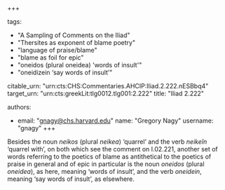 +++

tags:
- "A Sampling of Comments on the Iliad"
- "Thersites as exponent of blame poetry"
- "language of praise/blame"
- "blame as foil for epic"
- "oneidos (plural oneidea) &#39;words of insult&#39;"
- "oneidizein ‘say words of insult’"

citable_urn: "urn:cts:CHS:Commentaries.AHCIP:Iliad.2.222.nESBbq4"
target_urn: "urn:cts:greekLit:tlg0012.tlg001:2.222"
title: "Iliad 2.222"

authors:
- email: "gnagy@chs.harvard.edu"
  name: "Gregory Nagy"
  username: "gnagy"
+++

<p>Besides the noun <em>neikos</em> (plural <em>neikea</em>) ‘quarrel’ and the verb <em>neikeîn</em> ‘quarrel with’, on both which see the comment on I.02.221, another set of words referring to the poetics of blame as antithetical to the poetics of praise in general and of epic in particular is the noun <em>oneidos</em> (plural <em>oneidea</em>), as here, meaning ‘words of insult’, and the verb <em>oneidein</em>, meaning ‘say words of insult’, as elsewhere.  </p>